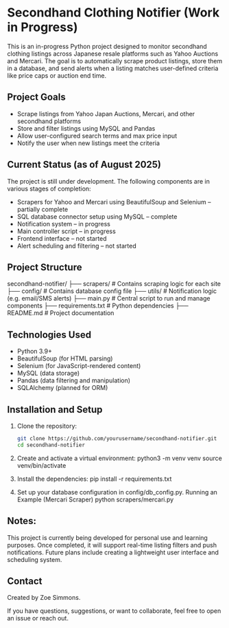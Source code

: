 # Secondhand Clothing Notifier (Work in Progress)

This is an in-progress Python project designed to monitor secondhand clothing listings across Japanese resale platforms such as Yahoo Auctions and Mercari. The goal is to automatically scrape product listings, store them in a database, and send alerts when a listing matches user-defined criteria like price caps or auction end time.

## Project Goals

- Scrape listings from Yahoo Japan Auctions, Mercari, and other secondhand platforms
- Store and filter listings using MySQL and Pandas
- Allow user-configured search terms and max price input
- Notify the user when new listings meet the criteria

## Current Status (as of August 2025)

The project is still under development. The following components are in various stages of completion:

- Scrapers for Yahoo and Mercari using BeautifulSoup and Selenium – partially complete
- SQL database connector setup using MySQL – complete
- Notification system – in progress
- Main controller script – in progress
- Frontend interface – not started
- Alert scheduling and filtering – not started

## Project Structure

secondhand-notifier/
├── scrapers/ # Contains scraping logic for each site
├── config/ # Contains database config file
├── utils/ # Notification logic (e.g. email/SMS alerts)
├── main.py # Central script to run and manage components
├── requirements.txt # Python dependencies
├── README.md # Project documentation

## Technologies Used

- Python 3.9+
- BeautifulSoup (for HTML parsing)
- Selenium (for JavaScript-rendered content)
- MySQL (data storage)
- Pandas (data filtering and manipulation)
- SQLAlchemy (planned for ORM)

## Installation and Setup

1. Clone the repository:
   ```bash
   git clone https://github.com/yourusername/secondhand-notifier.git
   cd secondhand-notifier

2. Create and activate a virtual environment:
    python3 -m venv venv
    source venv/bin/activate

3. Install the dependencies:
    pip install -r requirements.txt

4. Set up your database configuration in config/db_config.py.
    Running an Example (Mercari Scraper)
    python scrapers/mercari.py

## Notes:
This project is currently being developed for personal use and learning purposes.
Once completed, it will support real-time listing filters and push notifications.
Future plans include creating a lightweight user interface and scheduling system.


## Contact

Created by Zoe Simmons.

If you have questions, suggestions, or want to collaborate, feel free to open an issue or reach out.